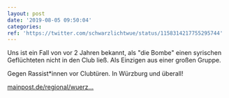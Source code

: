 ```yaml
---
layout: post
date: '2019-08-05 09:50:04'
categories: 
ref: 'https://twitter.com/schwarzlichtwue/status/1158314217755295744'
---
```

Uns ist ein Fall von vor 2 Jahren bekannt, als "die Bombe" einen syrischen Geflüchteten nicht in den Club ließ. Als Einzigen aus einer großen Gruppe.



Gegen Rassist\*innen vor Clubtüren. In Würzburg und überall!

[mainpost.de/regional/wuerz…](https://www.mainpost.de/regional/wuerzburg/Hat-ein-Wuerzburger-Club-zwei-Dunkelhaeutige-abgewiesen;art735,10288850)